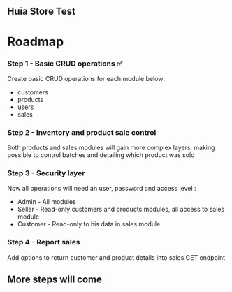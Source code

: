 ## Huia Store Test

  

# Roadmap

  

### Step 1 - Basic CRUD operations ✅

  Create basic CRUD operations for each module below:

- customers
- products
- users
- sales

### Step 2 - Inventory and product sale control

  

Both products and sales modules will gain more complex layers, making possible to control batches and detailing which product was sold

  

### Step 3 - Security layer

  

Now all operations will need an user, password and access level :

- Admin - All modules
- Seller - Read-only customers and products modules, all access to sales module
 - Customer - Read-only to his data in sales module

  
  

### Step 4 - Report sales

Add options to return customer and product details into sales GET endpoint

## More steps will come
